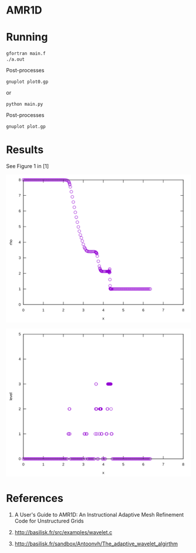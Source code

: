 # AMR1D

# Running

```
gfortran main.f
./a.out
```

Post-processes
```
gnuplot plot0.gp
```

or

```
python main.py
```

Post-processes
```
gnuplot plot.gp
```

# Results

See Figure 1 in [1]
<p align="center"><img src="img/rho.svg"/></p>
<p align="center"><img src="img/level.svg"/></p>

# References

1. A User's Guide to AMR1D: An Instructional Adaptive Mesh Refinement
  Code for Unstructured Grids

2. http://basilisk.fr/src/examples/wavelet.c
3. http://basilisk.fr/sandbox/Antoonvh/The_adaptive_wavelet_algirthm